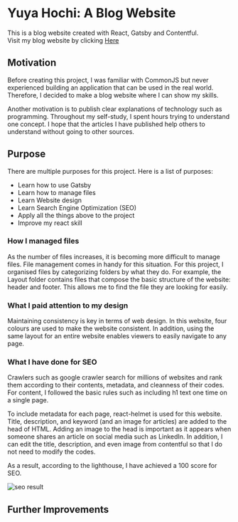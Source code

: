 # Yuya Hochi: A Blog Website
This is a blog website created with React, Gatsby and Contentful. </br>
Visit my blog website by clicking [Here](https://www.yuyahochi.com/)

## Motivation
Before creating this project, I was familiar with CommonJS but never experienced building an application that can be used in the real world. Therefore, I decided to make a blog website where I can show my skills.

Another motivation is to publish clear explanations of technology such as programming. Throughout my self-study, I spent hours trying to understand one concept. I hope that the articles I have published help others to understand without going to other sources.

## Purpose
There are multiple purposes for this project. Here is a list of purposes:
- Learn how to use Gatsby
- Learn how to manage files
- Learn Website design
- Learn Search Engine Optimization (SEO)
- Apply all the things above to the project
- Improve my react skill

### How I managed files
As the number of files increases, it is becoming more difficult to manage files. File management comes in handy for this situation. For this project, I organised files by categorizing folders by what they do. For example, the Layout folder contains files that compose the basic structure of the website: header and footer. This allows me to find the file they are looking for easily.

### What I paid attention to my design
Maintaining consistency is key in terms of web design. In this website, four colours are used to make the website consistent. In addition, using the same layout for an entire website enables viewers to easily navigate to any page. 

### What I have done for SEO
Crawlers such as google crawler search for millions of websites and rank them according to their contents, metadata, and cleanness of their codes. 
For content, I followed the basic rules such as including h1 text one time on a single page.

To include metadata for each page, react-helmet is used for this website. Title, description, and keyword (and an image for articles) are added to the head of HTML. Adding an image to the head is important as it appears when someone shares an article on social media such as LinkedIn. In addition, I can edit the title, description, and even image from contentful so that I do not need to modify the codes.

As a result, according to the lighthouse, I have achieved a 100 score for SEO.

![seo result](https://i.ibb.co/zmXTnSj/Screenshot-2022-11-03-222749.png)

## Further Improvements


